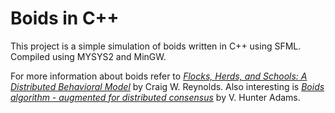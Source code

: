 # **Boids in C++**

This project is a simple simulation of boids written in C++ using SFML.
Compiled using MYSYS2 and MinGW.

For more information about boids refer to [*Flocks, Herds, and Schools: A Distributed Behavioral Model*](https://www.cs.toronto.edu/~dt/siggraph97-course/cwr87/) by Craig W. Reynolds. Also interesting is [*Boids algorithm - augmented for distributed consensus*](https://vanhunteradams.com/Pico/Animal_Movement/Boids-algorithm.html) by V. Hunter Adams.

